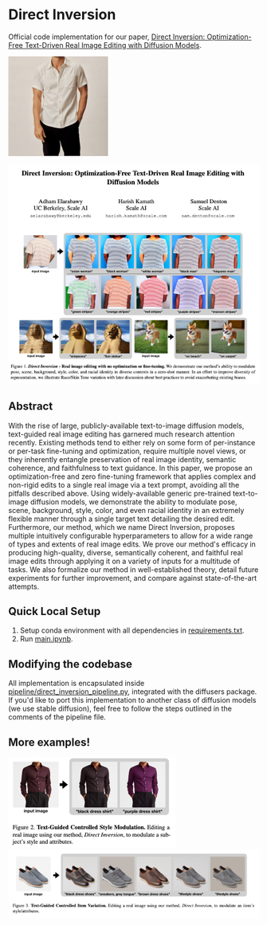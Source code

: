 # Direct Inversion
Official code implementation for our paper, [Direct Inversion: Optimization-Free Text-Driven Real Image Editing with Diffusion Models](https://arxiv.org/abs/2211.07825).

<img src="assets/white_to_green_shirt.gif" alt="drawing" width="200"/>

![Paper Thumbnail](assets/paper_thumbnail.png)

## Abstract
With the rise of large, publicly-available text-to-image diffusion models, text-guided real image editing has garnered much research attention recently. Existing methods tend to either rely on some form of per-instance or per-task fine-tuning and optimization, require multiple novel views, or they inherently entangle preservation of real image identity, semantic coherence, and faithfulness to text guidance. In this paper, we propose an optimization-free and zero fine-tuning framework that applies complex and non-rigid edits to a single real image via a text prompt, avoiding all the pitfalls described above. Using widely-available generic pre-trained text-to-image diffusion models, we demonstrate the ability to modulate pose, scene, background, style, color, and even racial identity in an extremely flexible manner through a single target text detailing the desired edit. Furthermore, our method, which we name Direct Inversion, proposes multiple intuitively configurable hyperparameters to allow for a wide range of types and extents of real image edits. We prove our method's efficacy in producing high-quality, diverse, semantically coherent, and faithful real image edits through applying it on a variety of inputs for a multitude of tasks. We also formalize our method in well-established theory, detail future experiments for further improvement, and compare against state-of-the-art attempts.

## Quick Local Setup
1. Setup conda environment with all dependencies in [requirements.txt](requirements.txt).
2. Run [main.ipynb](main.ipynb).

## Modifying the codebase
All implementation is encapsulated inside [pipeline/direct_inversion_pipeline.py](pipeline/direct_inversion_pipeline.py), integrated with the diffusers package. If you'd like to port this implementation to another class of diffusion models (we use stable diffusion), feel free to follow the steps outlined in the comments of the pipeline file.

## More examples!
![shirt variation](assets/shirt_variation.png)
![shoe variation](assets/shoe_variation.png)